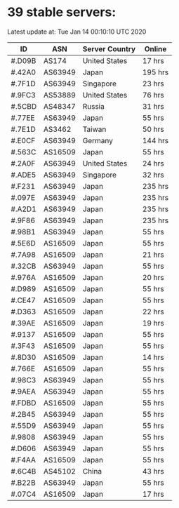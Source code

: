 # 39 stable servers:

Latest update at: Tue Jan 14 00:10:10 UTC 2020

| ID | ASN | Server Country | Online |
| -- | --- | -------------- | ------ |
| #.D09B | AS174 | United States | 17 hrs |
| #.42A0 | AS63949 | Japan | 195 hrs |
| #.7F1D | AS63949 | Singapore | 23 hrs |
| #.9FC3 | AS53889 | United States | 76 hrs |
| #.5CBD | AS48347 | Russia | 31 hrs |
| #.77EE | AS63949 | Japan | 55 hrs |
| #.7E1D | AS3462 | Taiwan | 50 hrs |
| #.E0CF | AS63949 | Germany | 144 hrs |
| #.563C | AS16509 | Japan | 55 hrs |
| #.2A0F | AS63949 | United States | 24 hrs |
| #.ADE5 | AS63949 | Singapore | 32 hrs |
| #.F231 | AS63949 | Japan | 235 hrs |
| #.097E | AS63949 | Japan | 235 hrs |
| #.A2D1 | AS63949 | Japan | 235 hrs |
| #.9F86 | AS63949 | Japan | 235 hrs |
| #.98B1 | AS63949 | Japan | 55 hrs |
| #.5E6D | AS16509 | Japan | 55 hrs |
| #.7A98 | AS16509 | Japan | 21 hrs |
| #.32CB | AS63949 | Japan | 55 hrs |
| #.976A | AS16509 | Japan | 20 hrs |
| #.D989 | AS16509 | Japan | 55 hrs |
| #.CE47 | AS16509 | Japan | 55 hrs |
| #.D363 | AS16509 | Japan | 22 hrs |
| #.39AE | AS16509 | Japan | 19 hrs |
| #.9137 | AS16509 | Japan | 55 hrs |
| #.3F43 | AS16509 | Japan | 55 hrs |
| #.8D30 | AS16509 | Japan | 14 hrs |
| #.766E | AS16509 | Japan | 55 hrs |
| #.98C3 | AS63949 | Japan | 55 hrs |
| #.9AEA | AS63949 | Japan | 55 hrs |
| #.FDBD | AS16509 | Japan | 55 hrs |
| #.2B45 | AS63949 | Japan | 55 hrs |
| #.55D9 | AS63949 | Japan | 55 hrs |
| #.9808 | AS63949 | Japan | 55 hrs |
| #.D606 | AS63949 | Japan | 55 hrs |
| #.F4AA | AS16509 | Japan | 55 hrs |
| #.6C4B | AS45102 | China | 43 hrs |
| #.B22B | AS63949 | Japan | 55 hrs |
| #.07C4 | AS16509 | Japan | 17 hrs |

